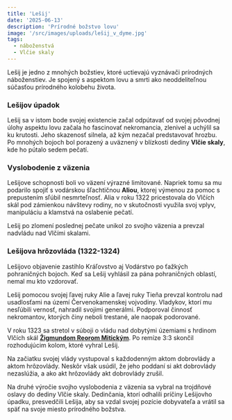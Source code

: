 ```yaml
---
title: 'Lešij'
date: '2025-06-13'
description: 'Prírodné božstvo lovu'
image: '/src/images/uploads/lešij_v_dyme.jpg'
tags:
  - náboženstvá
  - Vlčie skaly
---
```

Lešij je jedno z mnohých božstiev, ktoré uctievajú vyznávači prírodných náboženstiev. Je spojený s aspektom lovu a smrti ako neoddeliteľnou súčasťou prírodného kolobehu života.

<h3>Lešijov úpadok</h3>

Lešij sa v istom bode svojej existencie začal odpútavať od svojej pôvodnej úlohy aspektu lovu začala ho fascinovať nekromancia, zlenivel a uchýlil sa ku krutosti. Jeho skazenosť silnela, až kým nezačal predstavovať hrozbu. Po mnohých bojoch bol porazený a uväznený v blízkosti dediny **Vlčie skaly**, kde ho pútalo sedem pečatí.

<h3>Vyslobodenie z väzenia</h3>

Lešijove schopnosti boli vo väzení výrazné limitované. Napriek tomu sa mu podarilo spojiť s vodárskou šľachtičnou **Aliou**, ktorej výmenou za pomoc s prepustením sľúbil nesmrteľnosť. Alia v roku 1322 pricestovala do Vlčích skál pod zámienkou návštevy rodiny, no v skutočnosti využila svoj vplyv, manipuláciu a klamstvá na oslabenie pečatí.

Lešij po zlomení poslednej pečate unikol zo svojho väzenia a prevzal nadvládu nad Vlčími skalami.

<h3>Lešijova hrôzovláda (1322-1324)</h3>

Lešijovo objavenie zastihlo Kráľovstvo aj Vodárstvo po ťažkých pohraničných bojoch. Keď sa Lešij vyhlásil za pána pohraničných oblastí, nemal mu kto vzdorovať.

Lešij pomocou svojej ľavej ruky Alie a ľavej ruky Tieňa prevzal kontrolu nad usadlosťami na území Červenokamenskej vojvodiny. Vladykov, ktorí mu nesľúbili vernosť, nahradil svojimi generálmi. Podporoval činnosť nekromantov, ktorých činy neboli trestané, ale naopak podorované.

V roku 1323 sa stretol v súboji o vládu nad dobytými územiami s hrdinom Vlčích skál **[Žigmundom Reorom Mitickým](/articles/Zigmund-Reor-Miticky.md)**. Po remíze 3:3 skončil rozhodujúcim kolom, ktoré vyhral Lešij. 

Na začiatku svojej vlády vystupoval s každodenným aktom dobrovlády a aktom hrôzovlády. Neskôr však usúdil, že jeho poddaní si akt dobrovlády nezaslúžia, a ako akt hrôzovlády akt dobrovlády zrušil.

Na druhé výročie svojho vyslobodenia z väzenia sa vybral na trojdňové oslavy do dediny Vlčie skaly. Dedinčania, ktorí odhalili príčiny Lešijovho úpadku, presvedčili Lešija, aby sa vzdal svojej pozície dobyvateľa a vrátil sa späť na svoje miesto prírodného božstva.